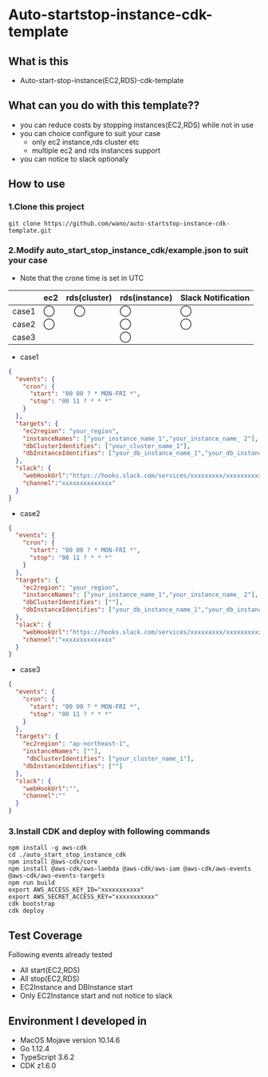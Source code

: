 # Auto-startstop-instance-cdk-template
## What is this
- Auto-start-stop-instance(EC2,RDS)-cdk-template


## What can you do with this template??
- you can reduce costs by stopping instances(EC2,RDS) while not in use
- you can choice configure to suit your case
    - only ec2 instance,rds cluster etc
    - multiple ec2 and rds instances support
- you can notice to slack optionaly

## How to use
### 1.Clone this project  
`git clone https://github.com/wano/auto-startstop-instance-cdk-template.git`
### 2.Modify auto_start_stop_instance_cdk/example.json to suit your case
- Note that the crone time is set in UTC

| |  ec2|  rds(cluster) | rds(instance)|Slack Notification|
|---|----|---|---|---|
|case1| ◯ |　◯ | ◯ | ◯ |
|case2| ◯ |　  | ◯ | ◯ |
|case3|　 |　  | ◯　|  |

- case1

```json
{
  "events": {
    "cron": {
      "start": "00 00 ? * MON-FRI *", 
      "stop": "00 11 ? * * *"
    }
  },
  "targets": {
    "ec2region": "your_region",
    "instanceNames": ["your_instance_name_1","your_instance_name_ 2"],
    "dbClusterIdentifies": ["your_cluster_name_1"],
    "dbInstanceIdentifies": ["your_db_instance_name_1","your_db_instance_name_ 2"]
  },
  "slack": {
    "webHookUrl":"https://hooks.slack.com/services/xxxxxxxxx/xxxxxxxxxxxxx/xxxxxxxxxxxxxxxxxx",
    "channel":"xxxxxxxxxxxxxx"
  }
}
```

- case2

```json
{
  "events": {
    "cron": {
      "start": "00 00 ? * MON-FRI *", 
      "stop": "00 11 ? * * *"
    }
  },
  "targets": {
    "ec2region": "your_region",
    "instanceNames": ["your_instance_name_1","your_instance_name_ 2"],
    "dbClusterIdentifies": [""],
    "dbInstanceIdentifies": ["your_db_instance_name_1","your_db_instance_name_ 2"]
  },
  "slack": {
    "webHookUrl":"https://hooks.slack.com/services/xxxxxxxxx/xxxxxxxxxxxxx/xxxxxxxxxxxxxxxxxx",
    "channel":"xxxxxxxxxxxxxx"
  }
}
```

- case3

```json
{
  "events": {
    "cron": {
      "start": "00 00 ? * MON-FRI *",
      "stop": "00 11 ? * * *"
    }
  },
  "targets": {
    "ec2region": "ap-northeast-1",
    "instanceNames": [""],
     "dbClusterIdentifies": ["your_cluster_name_1"],
    "dbInstanceIdentifies": [""]
  },
  "slack": {
    "webHookUrl":"",
    "channel":""
  }
}
```


### 3.Install CDK and deploy with following commands
```$xslt
npm install -g aws-cdk
cd ./auto_start_stop_instance_cdk
npm install @aws-cdk/core 
npm install @aws-cdk/aws-lambda @aws-cdk/aws-iam @aws-cdk/aws-events @aws-cdk/aws-events-targets
npm run build
export AWS_ACCESS_KEY_ID="xxxxxxxxxxx"
export AWS_SECRET_ACCESS_KEY="xxxxxxxxxxx"
cdk bootstrap
cdk deploy
```
## Test Coverage 
Following events already tested
- All start(EC2,RDS)
- All stop(EC2,RDS)
- EC2Instance and DBInstance start
- Only EC2Instance start and not notice to slack
## Environment I developed in
- MacOS Mojave version 10.14.6
- Go 1.12.4
- TypeScript 3.6.2
- CDK z1.6.0


